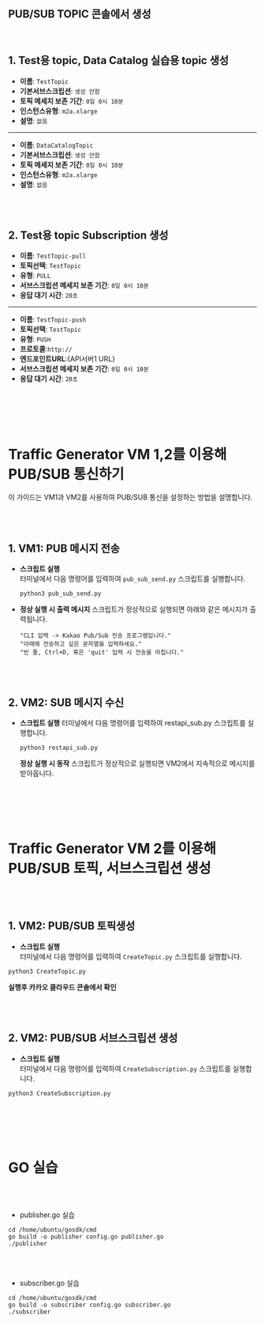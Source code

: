 
## PUB/SUB TOPIC 콘솔에서 생성
</br>


## 1. Test용 topic, Data Catalog 실습용 topic 생성

- **이름**: `TestTopic`
- **기본서브스크립션**: `생성 안함`
- **토픽 메세지 보존 기간**: `0일 0시 10분`
- **인스턴스유형**: `m2a.xlarge`
- **설명**: `없음`
--------------------------------------------------
- **이름**: `DataCatalogTopic`
- **기본서브스크립션**: `생성 안함`
- **토픽 메세지 보존 기간**: `0일 0시 10분`
- **인스턴스유형**: `m2a.xlarge`
- **설명**: `없음`

</br>
</br>

## 2. Test용 topic Subscription 생성

- **이름**: `TestTopic-pull`
- **토픽선택**: `TestTopic`
- **유형**: `PULL`
- **서브스크립션 메세지 보존 기간**: `0일 0시 10분`
- **응답 대기 시간**: `20초`
------------------------------------------------------
- **이름**: `TestTopic-push`
- **토픽선택**: `TestTopic`
- **유형**: `PUSH`
- **프로토콜**:`http://`
- **엔드포인트URL**:{API서버1 URL}
- **서브스크립션 메세지 보존 기간**: `0일 0시 10분`
- **응답 대기 시간**: `20초`

</br>
</br>
</br>
</br>


# Traffic Generator VM 1,2를 이용해 PUB/SUB 통신하기

이 가이드는 VM1과 VM2를 사용하여 PUB/SUB 통신을 설정하는 방법을 설명합니다.

</br>
</br>

## 1. VM1: PUB 메시지 전송

- **스크립트 실행**  
  터미널에서 다음 명령어를 입력하여 `pub_sub_send.py` 스크립트를 실행합니다.

  ```
  python3 pub_sub_send.py
  ```
- **정상 실행 시 출력 메시지**
  스크립트가 정상적으로 실행되면 아래와 같은 메시지가 출력됩니다.
  ```
  "CLI 입력 -> Kakao Pub/Sub 전송 프로그램입니다."
  "아래에 전송하고 싶은 문자열을 입력하세요."
  "빈 줄, Ctrl+D, 혹은 'quit' 입력 시 전송을 마칩니다."
  ```
  </br>
  </br>

## 2. VM2: SUB 메시지 수신
- **스크립트 실행**
  터미널에서 다음 명령어를 입력하여 restapi_sub.py 스크립트를 실행합니다.

  ```
  python3 restapi_sub.py
  ```
  **정상 실행 시 동작**
  스크립트가 정상적으로 실행되면 VM2에서 지속적으로 메시지를 받아옵니다.

  </br>
  </br>
  </br>
  </br>

# Traffic Generator VM 2를 이용해 PUB/SUB 토픽, 서브스크립션 생성

  </br>
  </br>

  ## 1. VM2: PUB/SUB 토픽생성 

- **스크립트 실행**  
  터미널에서 다음 명령어를 입력하여 `CreateTopic.py` 스크립트를 실행합니다.

```
python3 CreateTopic.py
```
**실행후 카카오 클라우드 콘솔에서 확인**

</br>
  </br>
  
## 2. VM2: PUB/SUB 서브스크립션 생성 

- **스크립트 실행**  
  터미널에서 다음 명령어를 입력하여 `CreateSubscription.py` 스크립트를 실행합니다.

```
python3 CreateSubscription.py
```

</br>
  </br>
  </br>
  </br>

# GO 실습

</br>
  </br>
  
- publisher.go 실습
```
cd /home/ubuntu/gosdk/cmd
go build -o publisher config.go publisher.go
./publisher
```

</br>
  </br>
  
- subscriber.go 실습
```
cd /home/ubuntu/gosdk/cmd
go build -o subscriber config.go subscriber.go
./subscriber
```

